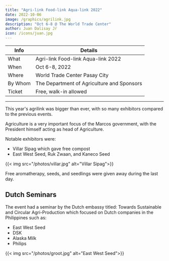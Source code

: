 ```yaml
---
title: "Agri-link Food-link Aqua-link 2022"
date: 2022-10-06
image: /graphics/agrilink.jpg
description: "Oct 6-8 @ The World Trade Center"
author: Juan Dalisay Jr
icon: /icons/juan.jpg
---
```



Info | Details 
--- | ---
What | Agri-link Food-link Aqua-link 2022
When | Oct 6-8, 2022
Where | World Trade Center Pasay City
By Whom | The Department of Agriculture and Sponsors
Ticket | Free, walk-in allowed

---


This year's agrilink was bigger than ever, with so many exhibitors compared to the previous events. 

Agriculture is a very important focus of the Marcos government, with the President himself acting as head of Agriculture. 

Notable exhibitors were:

- Villar Sipag which gave free compost
- East West Seed, Ruk Zwaan, and Kaneco Seed

{{< img src="/photos/villar.jpg" alt="Villar Sipag">}}


Free aromatherapy, seeds, and seedlings were given away during the last day. 



## Dutch Seminars

The event had a seminar by the Dutch embassy titled: Towards Sustainable and Circular Agri-Production which focused on Dutch companies in the Philippines such as:

- East West Seed
- DSK
- Alaska Milk
- Philips

{{< img src="/photos/groot.jpg" alt="East West Seed">}}
